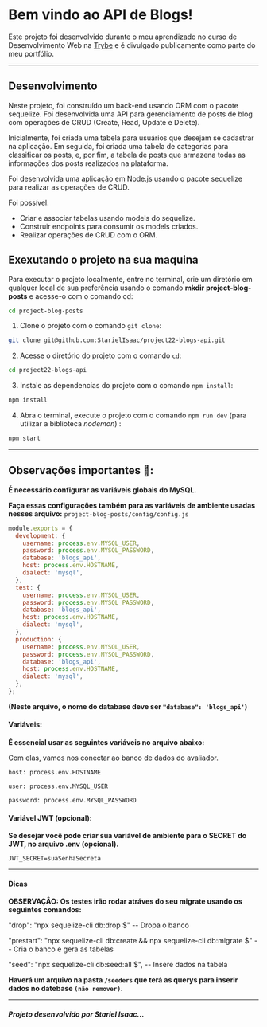 # Bem vindo ao API de Blogs!

Este projeto foi desenvolvido durante o meu aprendizado no curso de Desenvolvimento Web na <a href="https://www.betrybe.com/">Trybe</a> e é divulgado publicamente como parte do meu portfólio.

---

## Desenvolvimento

Neste projeto, foi construído um back-end usando ORM com o pacote sequelize. Foi desenvolvida uma API para gerenciamento de posts de blog com operações de CRUD (Create, Read, Update e Delete). 

Inicialmente, foi criada uma tabela para usuários que desejam se cadastrar na aplicação. Em seguida, foi criada uma tabela de categorias para classificar os posts, e, por fim, a tabela de posts que armazena todas as informações dos posts realizados na plataforma.

Foi desenvolvida uma aplicação em Node.js usando o pacote sequelize para realizar as operações de CRUD.

Foi possível:

 - Criar e associar tabelas usando models do sequelize.
 - Construir endpoints para consumir os models criados.
 - Realizar operações de CRUD com o ORM.
  

## Exexutando o projeto na sua maquina

Para executar o projeto localmente, entre no terminal, crie um diretório em qualquer local de sua preferência usando o comando **mkdir project-blog-posts** e acesse-o com o comando cd:

```bash
cd project-blog-posts
```

1. Clone o projeto com o comando `git clone`:

```bash
git clone git@github.com:StarielIsaac/project22-blogs-api.git
```

2. Acesse o diretório do projeto com o comando `cd`:

```bash
cd project22-blogs-api
```

3. Instale as dependencias do projeto com o comando `npm install`:

```bash
npm install
```

4.  Abra o terminal, execute o projeto com o comando `npm run dev` (para utilizar a biblioteca _nodemon_) :

```bash
npm start
```

---

## Observações importantes 👀:

**É necessário configurar as variáveis globais do MySQL.**

**Faça essas configurações também para as variáveis de ambiente usadas nesses arquivo:**
`project-blog-posts/config/config.js`

```js
module.exports = {
  development: {
    username: process.env.MYSQL_USER,
    password: process.env.MYSQL_PASSWORD,
    database: 'blogs_api',
    host: process.env.HOSTNAME,
    dialect: 'mysql',
  },
  test: {
    username: process.env.MYSQL_USER,
    password: process.env.MYSQL_PASSWORD,
    database: 'blogs_api',
    host: process.env.HOSTNAME,
    dialect: 'mysql',
  },
  production: {
    username: process.env.MYSQL_USER,
    password: process.env.MYSQL_PASSWORD,
    database: 'blogs_api',
    host: process.env.HOSTNAME,
    dialect: 'mysql',
  },
};
```

**(Neste arquivo, o nome do database deve ser  `"database": 'blogs_api'`)**

#### Variáveis:

**É essencial usar as seguintes variáveis no arquivo abaixo:**

Com elas, vamos nos conectar ao banco de dados do avaliador.

`host: process.env.HOSTNAME`

`user: process.env.MYSQL_USER`

`password: process.env.MYSQL_PASSWORD`

#### Variável JWT (opcional):

**Se desejar você pode criar sua variável de ambiente para o SECRET do JWT, no arquivo .env (opcional).**

```.env
JWT_SECRET=suaSenhaSecreta
```

---

#### Dicas

  **OBSERVAÇÂO: Os testes irão rodar atráves do seu migrate usando os seguintes comandos:**

  "drop": "npx sequelize-cli db:drop $" -- Dropa o banco

  "prestart": "npx sequelize-cli db:create && npx sequelize-cli db:migrate $" -- Cria o banco e gera as tabelas

  "seed": "npx sequelize-cli db:seed:all $", -- Insere dados na tabela


  **Haverá um arquivo na pasta `/seeders` que terá as querys para inserir dados no datebase `(não remover)`.**

---
  ##### Projeto desenvolvido por _Stariel Isaac_...


  